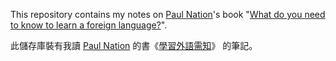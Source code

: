 This repository contains my notes on [Paul Nation][1]'s book
"[What do you need to know to learn a foreign language?][2]".

此儲存庫裝有我讀 [Paul Nation][1] 的書《[學習外語需知][2]》 的筆記。

[1]: https://en.wikipedia.org/wiki/Paul_Nation
[2]: http://www.victoria.ac.nz/lals/about/staff/publications/paul-nation/foreign-language_1125.pdf

